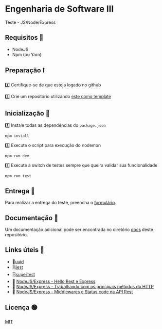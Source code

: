 # Engenharia de Software III

Teste - JS/Node/Express

## Requisitos 🚧

* NodeJS
* Npm (ou Yarn)

## Preparação ❗️
1️⃣ Certifique-se de que esteja logado no github

2️⃣ Crie um repositório utilizando [este como template](https://github.com/angelogluz/ESIII-2020-Test1/generate)

## Inicialização 🚀

1️⃣ Instale todas as dependências do ``package.json``

``npm install``

2️⃣ Execute o script para execução do nodemon

``npm run dev``

3️⃣ Execute a switch de testes sempre que queira validar sua funcionalidade

``npm run test``

## Entrega 🚚
Para realizar a entrega do teste, preencha o [formulário](https://forms.gle/z6ZxCcg7KJKzdmS27).

## Documentação 📝

Um documentação adicional pode ser encontrada no diretório [docs](https://github.com/angelogluz/ESIII-2020-Test1/tree/master/docs) deste repositório.

## Links úteis 🔗

* 📑[uuid](https://www.npmjs.com/package/uuidv4)
* 🗒[jest](https://jestjs.io/)
* 🗒[supertest](https://github.com/visionmedia/supertest)
* 🎦 [NodeJS/Express - Hello Rest e Express](https://youtu.be/5ZUQiOJ1yY0)
* 🎦 [NodeJS/Express - Trabalhando com os principais métodos do HTTP](https://youtu.be/bssLyDTgCAE)
* 🎦 [NodeJS/Express - Middlewares e Status code na API Rest](https://youtu.be/j5I61OrtI7w)


## Licença 🟢
[MIT](https://github.com/angelogluz/ESIII-2020-Test1/blob/master/LICENSE)
